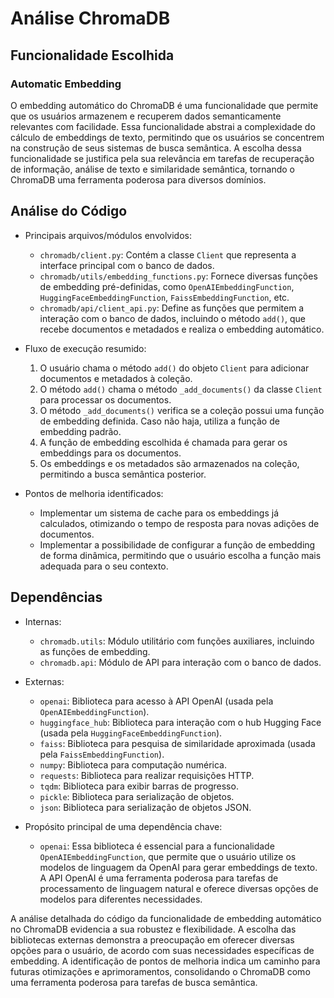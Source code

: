 # Análise ChromaDB
## Funcionalidade Escolhida
### Automatic Embedding

O embedding automático do ChromaDB é uma funcionalidade que permite que os usuários armazenem e recuperem dados semanticamente relevantes com facilidade. Essa funcionalidade abstrai a complexidade do cálculo de embeddings de texto, permitindo que os usuários se concentrem na construção de seus sistemas de busca semântica. A escolha dessa funcionalidade se justifica pela sua relevância em tarefas de recuperação de informação, análise de texto e similaridade semântica, tornando o ChromaDB uma ferramenta poderosa para diversos domínios.

## Análise do Código

- Principais arquivos/módulos envolvidos:
    - `chromadb/client.py`: Contém a classe `Client` que representa a interface principal com o banco de dados.
    - `chromadb/utils/embedding_functions.py`: Fornece diversas funções de embedding pré-definidas, como `OpenAIEmbeddingFunction`, `HuggingFaceEmbeddingFunction`, `FaissEmbeddingFunction`, etc.
    - `chromadb/api/client_api.py`: Define as funções que permitem a interação com o banco de dados, incluindo o método `add()`, que recebe documentos e metadados e realiza o embedding automático.

- Fluxo de execução resumido:
    1. O usuário chama o método `add()` do objeto `Client` para adicionar documentos e metadados à coleção.
    2. O método `add()` chama o método `_add_documents()` da classe `Client` para processar os documentos.
    3. O método `_add_documents()` verifica se a coleção possui uma função de embedding definida. Caso não haja, utiliza a função de embedding padrão.
    4. A função de embedding escolhida é chamada para gerar os embeddings para os documentos.
    5. Os embeddings e os metadados são armazenados na coleção, permitindo a busca semântica posterior.

- Pontos de melhoria identificados:
    - Implementar um sistema de cache para os embeddings já calculados, otimizando o tempo de resposta para novas adições de documentos.
    - Implementar a possibilidade de configurar a função de embedding de forma dinâmica, permitindo que o usuário escolha a função mais adequada para o seu contexto.

## Dependências

- Internas:
    - `chromadb.utils`: Módulo utilitário com funções auxiliares, incluindo as funções de embedding.
    - `chromadb.api`: Módulo de API para interação com o banco de dados.
- Externas:
    - `openai`: Biblioteca para acesso à API OpenAI (usada pela `OpenAIEmbeddingFunction`).
    - `huggingface_hub`: Biblioteca para interação com o hub Hugging Face (usada pela `HuggingFaceEmbeddingFunction`).
    - `faiss`: Biblioteca para pesquisa de similaridade aproximada (usada pela `FaissEmbeddingFunction`).
    - `numpy`: Biblioteca para computação numérica.
    - `requests`: Biblioteca para realizar requisições HTTP.
    - `tqdm`: Biblioteca para exibir barras de progresso.
    - `pickle`: Biblioteca para serialização de objetos.
    - `json`: Biblioteca para serialização de objetos JSON.

- Propósito principal de uma dependência chave:
    - `openai`: Essa biblioteca é essencial para a funcionalidade `OpenAIEmbeddingFunction`, que permite que o usuário utilize os modelos de linguagem da OpenAI para gerar embeddings de texto. A API OpenAI é uma ferramenta poderosa para tarefas de processamento de linguagem natural e oferece diversas opções de modelos para diferentes necessidades.

A análise detalhada do código da funcionalidade de embedding automático no ChromaDB evidencia a sua robustez e flexibilidade. A escolha das bibliotecas externas demonstra a preocupação em oferecer diversas opções para o usuário, de acordo com suas necessidades específicas de embedding. A identificação de pontos de melhoria indica um caminho para futuras otimizações e aprimoramentos, consolidando o ChromaDB como uma ferramenta poderosa para tarefas de busca semântica.
